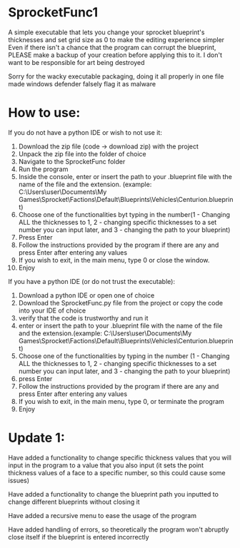 # SprocketFunc1
A simple executable that lets you change your sprocket blueprint's thicknesses and set grid size as 0 to make the editing experience simpler
Even if there isn't a chance that the program can corrupt the blueprint, PLEASE make a backup of your creation before applying this to it. I don't want to be responsible for art being destroyed

Sorry for the wacky executable packaging, doing it all properly in one file made windows defender falsely flag it as malware

# How to use:
If you do not have a python IDE or wish to not use it:
1. Download the zip file (code -> download zip) with the project
2. Unpack the zip file into the folder of choice
3. Navigate to the SprocketFunc folder
4. Run the program
5. Inside the console, enter or insert the path to your .blueprint file with the name of the file and the extension. (example: C:\Users\user\Documents\My Games\Sprocket\Factions\Default\Blueprints\Vehicles\Centurion.blueprint)
6. Choose one of the functionalities byt typing in the number(1 - Changing ALL the thicknesses to 1, 2 - changing specific thicknesses to a set number you can input later,  and 3 - changing the path to your blueprint)
7. Press Enter
8. Follow the instructions provided by the program if there are any and press Enter after entering any values
9. If you wish to exit, in the main menu, type 0 or close the window.
10. Enjoy

If you have a python IDE (or do not trust the executable):
1. Download a python IDE or open one of choice
2. Download the SprocketFunc.py file from the project or copy the code into your IDE of choice
3. verify that the code is trustworthy and run it
4. enter or insert the path to your .blueprint file with the name of the file and the extension.(example: C:\Users\user\Documents\My Games\Sprocket\Factions\Default\Blueprints\Vehicles\Centurion.blueprint)
5. Choose one of the functionalities by typing in the number (1 - Changing ALL the thicknesses to 1, 2 - changing specific thicknesses to a set number you can input later,  and 3 - changing the path to your blueprint)
6. press Enter
7. Follow the instructions provided by the program if there are any and press Enter after entering any values
8. If you wish to exit, in the main menu, type 0, or terminate the program
9. Enjoy

# Update 1:
Have added a functionality to change specific thickness values that you will input in the program to a value that you also input (it sets the point thickness values of a face to a specific number, so this could cause some issues)

Have added a functionality to change the blueprint path you inputted to change different blueprints without closing it

Have added a recursive menu to ease the usage of the program

Have added handling of errors, so theoretically the program won't abruptly close itself if the blueprint is entered incorrectly
